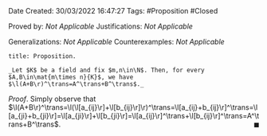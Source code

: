 <br />
<br />

Date Created: 30/03/2022 16:47:27
Tags: #Proposition #Closed 

Proved by: _Not Applicable_
Justifications: _Not Applicable_

Generalizations: _Not Applicable_
Counterexamples: _Not Applicable_

``` ad-Proposition
title: Proposition.

_Let $K$ be a field and fix $m,n\in\N$. Then, for every $A,B\in\mat{m\times n}{K}$, we have $\l(A+B\r)^\trans=A^\trans+B^\trans$._

```

_Proof_. Simply observe that $\l(A+B\r)^\trans=\l(\l[a_{ij}\r]+\l[b_{ij}\r]\r)^\trans=\l[a_{ij}+b_{ij}\r]^\trans=\l[a_{ji}+b_{ji}\r]=\l[a_{ji}\r]+\l[b_{ji}\r]=\l[a_{ij}\r]^\trans+\l[b_{ij}\r]^\trans=A^\trans+B^\trans$.<span style="float:right;">$\blacksquare$</span>
